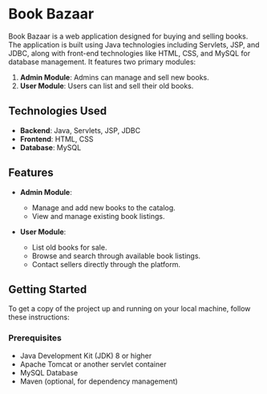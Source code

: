 
# Book Bazaar

Book Bazaar is a web application designed for buying and selling books. The application is built using Java technologies including Servlets, JSP, and JDBC, along with front-end technologies like HTML, CSS, and MySQL for database management. It features two primary modules:

1. **Admin Module**: Admins can manage and sell new books.
2. **User Module**: Users can list and sell their old books.

## Technologies Used

- **Backend**: Java, Servlets, JSP, JDBC
- **Frontend**: HTML, CSS
- **Database**: MySQL

## Features

- **Admin Module**:
  - Manage and add new books to the catalog.
  - View and manage existing book listings.

- **User Module**:
  - List old books for sale.
  - Browse and search through available book listings.
  - Contact sellers directly through the platform.

## Getting Started

To get a copy of the project up and running on your local machine, follow these instructions:

### Prerequisites

- Java Development Kit (JDK) 8 or higher
- Apache Tomcat or another servlet container
- MySQL Database
- Maven (optional, for dependency management)

